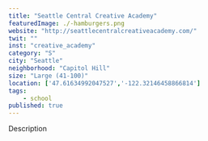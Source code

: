 ```yaml
---
title: "Seattle Central Creative Academy"
featuredImage: ./-hamburgers.png
website: "http://seattlecentralcreativeacademy.com/"
twit: ""
inst: "creative_academy"
category: "S"
city: "Seattle"
neighborhood: "Capitol Hill"
size: "Large (41-100)"
location: ['47.61634992047527','-122.32146458866814']
tags:
    - school
published: true
---
```


Description
